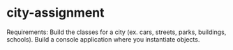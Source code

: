 # city-assignment
Requirements: Build the classes for a city (ex. cars, streets, parks, buildings, schools). Build a console application where you instantiate objects.
